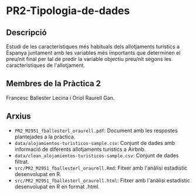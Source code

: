 # PR2-Tipologia-de-dades

## Descripció

Estudi de les característiques més habituals dels allotjaments turístics a Espanya juntament amb les variables més importants que determinen el preu/nit final per tal de predir la variable objectiu preu/nit segons les característiques de l'allotjament.

## Membres de la Pràctica 2

Francesc Ballester Lecina i Oriol Raurell Gan.

## Arxius

* `PR2_M2951_fballesterl_oraurell.pdf`: Document amb les respostes plantejades a la pràctica.
* `data/alojamientos-turisticos-sample.csv`: Conjunt de dades amb informació de diferents allotjaments turistics a Airbnb.
* `data/clean_alojamientos-turisticos-sample.csv`: Conjunt de dades filtrat.
* `src/PR2_M2951_fballesterl_oraurell.Rmd`: Fitxer amb l'anàlisi estadistic desenvolupat en R.
* `src/PR2_M2951_fballesterl_oraurell.html`: Fitxer amb l'anàlisi estadistic desenvolupat en R en format .html.
